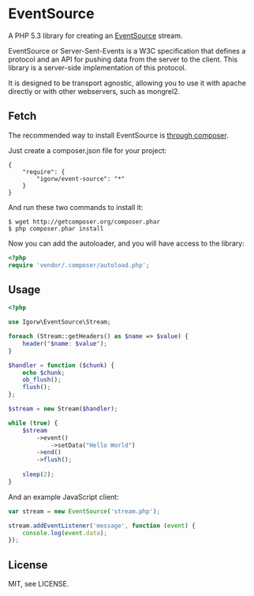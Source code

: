 # EventSource

A PHP 5.3 library for creating an [EventSource](http://dev.w3.org/html5/eventsource/) stream.

EventSource or Server-Sent-Events is a W3C specification that defines a protocol and an API
for pushing data from the server to the client. This library is a server-side implementation
of this protocol.

It is designed to be transport agnostic, allowing you to use it with apache directly or with
other webservers, such as mongrel2.

## Fetch

The recommended way to install EventSource is [through composer](http://packagist.org).

Just create a composer.json file for your project:

    {
        "require": {
            "igorw/event-source": "*"
        }
    }

And run these two commands to install it:

    $ wget http://getcomposer.org/composer.phar
    $ php composer.phar install

Now you can add the autoloader, and you will have access to the library:

```php
<?php
require 'vendor/.composer/autoload.php';
```

## Usage

```php
<?php

use Igorw\EventSource\Stream;

foreach (Stream::getHeaders() as $name => $value) {
    header("$name: $value");
}

$handler = function ($chunk) {
    echo $chunk;
    ob_flush();
    flush();
};

$stream = new Stream($handler);

while (true) {
    $stream
        ->event()
            ->setData("Hello World")
        ->end()
        ->flush();
    
    sleep(2);
}
```

And an example JavaScript client:

```JavaScript
var stream = new EventSource('stream.php');

stream.addEventListener('message', function (event) {
    console.log(event.data);
});
```

License
-------
MIT, see LICENSE.
